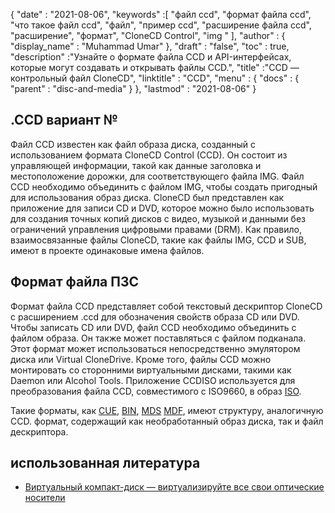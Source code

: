 {
  "date" : "2021-08-06",
  "keywords" :[ "файл ccd", "формат файла ccd", "что такое файл ccd", "файл", "пример ccd", "расширение файла ccd", "расширение", "формат", "CloneCD Control", "img " ],
  "author" : {
    "display_name" : "Muhammad Umar"
},
  "draft" : "false",
   "toc" : true,
  "description" :"Узнайте о формате файла CCD и API-интерфейсах, которые могут создавать и открывать файлы CCD.",
  "title" :"CCD — контрольный файл CloneCD",
  "linktitle" : "CCD",
  "menu" : {
    "docs" : {
      "parent" : "disc-and-media"
}
},
  "lastmod" : "2021-08-06"
}

## .CCD вариант №

Файл CCD известен как файл образа диска, созданный с использованием формата CloneCD Control (CCD). Он состоит из управляющей информации, такой как данные заголовка и местоположение дорожки, для соответствующего файла IMG. Файл CCD необходимо объединить с файлом IMG, чтобы создать пригодный для использования образ диска. CloneCD был представлен как приложение для записи CD и DVD, которое можно было использовать для создания точных копий дисков с видео, музыкой и данными без ограничений управления цифровыми правами (DRM). Как правило, взаимосвязанные файлы CloneCD, такие как файлы IMG, CCD и SUB, имеют в проекте одинаковые имена файлов.

## Формат файла ПЗС

Формат файла CCD представляет собой текстовый дескриптор CloneCD с расширением .ccd для обозначения свойств образа CD или DVD. Чтобы записать CD или DVD, файл CCD необходимо объединить с файлом образа. Он также может поставляться с файлом подканала. Этот формат может использоваться непосредственно эмулятором диска или Virtual CloneDrive. Кроме того, файлы CCD можно монтировать со сторонними виртуальными дисками, такими как Daemon или Alcohol Tools. Приложение CCDISO используется для преобразования файла CCD, совместимого с ISO9660, в образ [ISO](/ru/compression/iso/).

Такие форматы, как [CUE](/ru/disc-and-media/cue/), [BIN](/ru/disc-and-media/bin/), [MDS]() [MDF](), имеют структуру, аналогичную CCD. формат, содержащий как необработанный образ диска, так и файл дескриптора.

## использованная литература

* [Виртуальный компакт-диск — виртуализируйте все свои оптические носители](https://www.virtualcd-online.com/)


